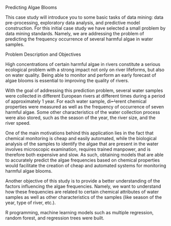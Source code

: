 Predicting Algae Blooms

This case study will introduce you to some basic tasks of data mining: data
pre-processing, exploratory data analysis, and predictive model construction.
For this initial case study we have selected a small problem by data mining
standards. Namely, we are addressing the problem of predicting the frequency
occurrence of several harmful algae in water samples. 

Problem Description and Objectives

High concentrations of certain harmful algae in rivers constitute a serious
ecological problem with a strong impact not only on river lifeforms, but also
on water quality. Being able to monitor and perform an early forecast of algae
blooms is essential to improving the quality of rivers.

With the goal of addressing this prediction problem, several water samples
were collected in different European rivers at different times during a period
of approximately 1 year. For each water sample, di↵erent chemical properties
were measured as well as the frequency of occurrence of seven harmful algae.
Some other characteristics of the water collection process were also stored,
such as the season of the year, the river size, and the river speed.

One of the main motivations behind this application lies in the fact that
chemical monitoring is cheap and easily automated, while the biological analysis
of the samples to identify the algae that are present in the water involves
microscopic examination, requires trained manpower, and is therefore both
expensive and slow. As such, obtaining models that are able to accurately
predict the algae frequencies based on chemical properties would facilitate
the creation of cheap and automated systems for monitoring harmful algae
blooms.

Another objective of this study is to provide a better understanding of the
factors influencing the algae frequencies. Namely, we want to understand how
these frequencies are related to certain chemical attributes of water samples 
as well as other characteristics of the samples (like season of the year, type of
river, etc.).

R programming, machine learning models such as multiple regression, random forest,  and regression trees were built.
